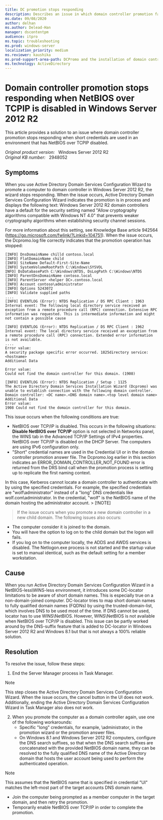 ```yaml
---
title: DC promotion stops responding
description: Describes an issue in which domain controller promotion fails. This issue occurs when short credentials are used in an environment that has NetBIOS over TCPIP disabled.
ms.date: 09/08/2020
author: delhan
ms.author: Delead-Han
manager: dscontentpm
audience: itpro
ms.topic: troubleshooting
ms.prod: windows-server
localization_priority: medium
ms.reviewer: kaushika
ms.prod-support-area-path: DCPromo and the installation of domain controllers
ms.technology: ActiveDirectory
---
```

# Domain controller promotion stops responding when NetBIOS over TCPIP is disabled in Windows Server 2012 R2

This article provides a solution to an issue where domain controller promotion stops responding when short credentials are used in an environment that has NetBIOS over TCPIP disabled.

_Original product version:_ &nbsp; Windows Server 2012 R2  
_Original KB number:_ &nbsp; 2948052

## Symptoms

When you use Active Directory Domain Services Configuration Wizard to promote a computer to domain controller in Windows Server 2012 R2, the wizard stops responding. When the issue occurs, Active Directory Domain Services Configuration Wizard indicates the promotion is in process and displays the following text: Windows Server 2012 R2 domain controllers have a default for the security setting named "Allow cryptography algorithms compatible with Windows NT 4.0" that prevents weaker cryptography algorithms when establishing security channel sessions.

For more information about this setting, see Knowledge Base article 942564 (https://go.microsoft.com/fwlink/?Linkid=104751).
When the issue occurs, the Dcpromo.log file correctly indicates that the promotion operation has stopped:
```
[INFO] DnsDomainName chilld contoso.local
[INFO] FlatDomainName child
[INFO] SiteName Default-First-Site-Name
[INFO] SystemVolumeRootPath C:\Windows\SYSVOL
INFO] DsDatabasePath C:\Windows\NTDS, DsLogPath C:\Windows\NTDS
[INFO] ParentDnsDomainName contoso.local
[INFO] ParentServer <helper DC>.contoso.local
[INFO] Account contoso\administrator
[INFO] Options 5243072
[INFO] Validate supplied paths
....
[INFO] EVENTLOG (Error): NTDS Replication / DS RPC Client : 1963
Internal event: The following local directory service received an exception from a remote procedure call (RPC) connection. Extensive RPC information was requested. This is intermediate information and might not contain a possible cause

[INFO] EVENTLOG (Error): NTDS Replication / DS RPC Client : 1962
Internal event: The local directory service received an exception from a remote procedure call (RPC) connection. Extended error information is not available. 
....
Error value: 
A security package specific error occurred. 1825directory service: 
<hostname>
Additional Data

Error value: 
Could not find the domain controller for this domain. (1908)

[INFO] EVENTLOG (Error): NTDS Replication / Setup : 1125
The Active Directory Domain Services Installation Wizard (Dcpromo) was unable to establish connection with the following domain controller. 
Domain controller: <DC name>.<DNS domain name>.<top level domain name> 
Additional Data
Error value:
1908 Could not find the domain controller for this domain.
```

This issue occurs when the following conditions are true:
- NetBIOS over TCP/IP is disabled. This occurs in the following situations:
 **Disable NetBIOS over TCP/IP** option is not selected in Networks panel, the WINS tab in the Advanced TCP/IP Settings of IPv4 properties.
NetBIOS over TCP/IP is disabled on the DHCP Server.
The computers are using IPv6 configuration only.
- "Short" credential names are used in the Credential UI or in the domain controller promotion answer file.
The Dcpromo.log earlier in this section indicates an ERROR_DOMAIN_CONTROLLER_NOT_FOUND error is returned from the DRS bind call when the promotion process is setting up to replicate the first naming context.

In this case, Kerberos cannot locate a domain controller to authenticate with by using the specified credentials. For example, the specified credentials are "wolf\administrator" instead of a "long" DNS credentials like wolf.com\administrator. In the credential, "wolf" is the NetBIOS name of the domain hosting the administrator account. > [!NOTE]
> If the issue occurs when you promote a new domain controller in a new child domain. The following issues also occurs:
- The computer consider it is joined to the domain.
- You will have the option to log on to the child domain but the logon will fails.
- If you log on to the computer locally, the ADDS and AWDS services is disabled. The Netlogon.exe process is not started and the startup value is set to manual identical, such as the default setting for a member workstation.

## Cause

When you run Active Directory Domain Services Configuration Wizard in a NetBIOS-less\WINS-less environment, it introduces some DC-locator limitations to be aware of short domain names. This is especially true on a non-domain-joined computer. DC-locator tries to map short domain names to fully qualified domain names (FQDNs) by using the trusted-domain-list, which involves DNS to be used most of the time. If DNS cannot be used, locator has to use WINS\NetBIOS. However, WINS\NetBIOS is not available when NetBIOS over TCP/IP is disabled. This issue can be partly worked around by the DNS-suffix feature that is added to DC-locator in Windows Server 2012 R2 and Windows 8.1 but that is not always a 100% reliable solution.

## Resolution

To resolve the issue, follow these steps:
1. End the Server Manager process in Task Manager.
> [!NOTE]
> This step closes the Active Directory Domain Services Configuration Wizard. When the issue occurs, the cancel button in the UI does not work. Additionally, ending the Active Directory Domain Services Configuration Wizard in Task Manager also does not work.
2. When you promote the computer as a domain controller again, use one of the following workarounds:
   - Specific "long" credentials, for example, **<domain>** \administrator, in the promotion wizard or the promotion answer files.
   - On Windows 8.1 and Windows Server 2012 R2 computers, configure the DNS search suffixes, so that when the DNS search suffixes are concatenated with the provided NetBIOS domain name, they can be resolved to the fully qualified DNS name of the Active Directory domain that hosts the user account being used to perform the authenticated operation. 

> [!NOTE]
> This assumes that the NetBIOS name that is specified in credential "UI" matches the left-most part of the target accounts DNS domain name.
   - Join the computer being prompted as a member computer in the target domain, and then retry the promotion.
   - Temporarily enable NetBIOS over TCP/IP in order to complete the promotion.
